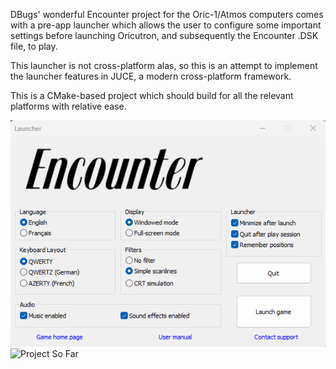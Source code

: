 DBugs' wonderful Encounter project for the Oric-1/Atmos computers comes with a pre-app launcher which allows the user to configure some important settings before launching Oricutron, and subsequently the Encounter .DSK file, to play.

This launcher is not cross-platform alas, so this is an attempt to implement the launcher features in JUCE, a modern cross-platform framework.

This is a CMake-based project which should build for all the relevant platforms with relative ease.

![Original Encounter Launcher](Images/EncounterLauncherScreenShot.png)
![Project So Far](Imags/ProjectSoFar.png)
